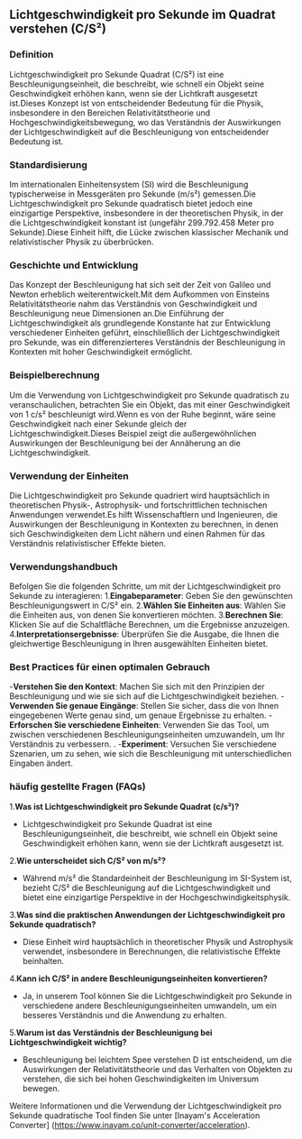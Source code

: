 ## Lichtgeschwindigkeit pro Sekunde im Quadrat verstehen (C/S²)

### Definition
Lichtgeschwindigkeit pro Sekunde Quadrat (C/S²) ist eine Beschleunigungseinheit, die beschreibt, wie schnell ein Objekt seine Geschwindigkeit erhöhen kann, wenn sie der Lichtkraft ausgesetzt ist.Dieses Konzept ist von entscheidender Bedeutung für die Physik, insbesondere in den Bereichen Relativitätstheorie und Hochgeschwindigkeitsbewegung, wo das Verständnis der Auswirkungen der Lichtgeschwindigkeit auf die Beschleunigung von entscheidender Bedeutung ist.

### Standardisierung
Im internationalen Einheitensystem (SI) wird die Beschleunigung typischerweise in Messgeräten pro Sekunde (m/s²) gemessen.Die Lichtgeschwindigkeit pro Sekunde quadratisch bietet jedoch eine einzigartige Perspektive, insbesondere in der theoretischen Physik, in der die Lichtgeschwindigkeit konstant ist (ungefähr 299.792.458 Meter pro Sekunde).Diese Einheit hilft, die Lücke zwischen klassischer Mechanik und relativistischer Physik zu überbrücken.

### Geschichte und Entwicklung
Das Konzept der Beschleunigung hat sich seit der Zeit von Galileo und Newton erheblich weiterentwickelt.Mit dem Aufkommen von Einsteins Relativitätstheorie nahm das Verständnis von Geschwindigkeit und Beschleunigung neue Dimensionen an.Die Einführung der Lichtgeschwindigkeit als grundlegende Konstante hat zur Entwicklung verschiedener Einheiten geführt, einschließlich der Lichtgeschwindigkeit pro Sekunde, was ein differenzierteres Verständnis der Beschleunigung in Kontexten mit hoher Geschwindigkeit ermöglicht.

### Beispielberechnung
Um die Verwendung von Lichtgeschwindigkeit pro Sekunde quadratisch zu veranschaulichen, betrachten Sie ein Objekt, das mit einer Geschwindigkeit von 1 c/s² beschleunigt wird.Wenn es von der Ruhe beginnt, wäre seine Geschwindigkeit nach einer Sekunde gleich der Lichtgeschwindigkeit.Dieses Beispiel zeigt die außergewöhnlichen Auswirkungen der Beschleunigung bei der Annäherung an die Lichtgeschwindigkeit.

### Verwendung der Einheiten
Die Lichtgeschwindigkeit pro Sekunde quadriert wird hauptsächlich in theoretischen Physik-, Astrophysik- und fortschrittlichen technischen Anwendungen verwendet.Es hilft Wissenschaftlern und Ingenieuren, die Auswirkungen der Beschleunigung in Kontexten zu berechnen, in denen sich Geschwindigkeiten dem Licht nähern und einen Rahmen für das Verständnis relativistischer Effekte bieten.

### Verwendungshandbuch
Befolgen Sie die folgenden Schritte, um mit der Lichtgeschwindigkeit pro Sekunde zu interagieren:
1.**Eingabeparameter**: Geben Sie den gewünschten Beschleunigungswert in C/S² ein.
2.**Wählen Sie Einheiten aus**: Wählen Sie die Einheiten aus, von denen Sie konvertieren möchten.
3.**Berechnen Sie**: Klicken Sie auf die Schaltfläche Berechnen, um die Ergebnisse anzuzeigen.
4.**Interpretationsergebnisse**: Überprüfen Sie die Ausgabe, die Ihnen die gleichwertige Beschleunigung in Ihren ausgewählten Einheiten bietet.

### Best Practices für einen optimalen Gebrauch
-**Verstehen Sie den Kontext**: Machen Sie sich mit den Prinzipien der Beschleunigung und wie sie sich auf die Lichtgeschwindigkeit beziehen.
-**Verwenden Sie genaue Eingänge**: Stellen Sie sicher, dass die von Ihnen eingegebenen Werte genau sind, um genaue Ergebnisse zu erhalten.
-**Erforschen Sie verschiedene Einheiten**: Verwenden Sie das Tool, um zwischen verschiedenen Beschleunigungseinheiten umzuwandeln, um Ihr Verständnis zu verbessern.
.
-**Experiment**: Versuchen Sie verschiedene Szenarien, um zu sehen, wie sich die Beschleunigung mit unterschiedlichen Eingaben ändert.

### häufig gestellte Fragen (FAQs)

1.**Was ist Lichtgeschwindigkeit pro Sekunde Quadrat (c/s²)?**
- Lichtgeschwindigkeit pro Sekunde Quadrat ist eine Beschleunigungseinheit, die beschreibt, wie schnell ein Objekt seine Geschwindigkeit erhöhen kann, wenn sie der Lichtkraft ausgesetzt ist.

2.**Wie unterscheidet sich C/S² von m/s²?**
- Während m/s² die Standardeinheit der Beschleunigung im SI-System ist, bezieht C/S² die Beschleunigung auf die Lichtgeschwindigkeit und bietet eine einzigartige Perspektive in der Hochgeschwindigkeitsphysik.

3.**Was sind die praktischen Anwendungen der Lichtgeschwindigkeit pro Sekunde quadratisch?**
- Diese Einheit wird hauptsächlich in theoretischer Physik und Astrophysik verwendet, insbesondere in Berechnungen, die relativistische Effekte beinhalten.

4.**Kann ich C/S² in andere Beschleunigungseinheiten konvertieren?**
- Ja, in unserem Tool können Sie die Lichtgeschwindigkeit pro Sekunde in verschiedene andere Beschleunigungseinheiten umwandeln, um ein besseres Verständnis und die Anwendung zu erhalten.

5.**Warum ist das Verständnis der Beschleunigung bei Lichtgeschwindigkeit wichtig?**
- Beschleunigung bei leichtem Spee verstehen D ist entscheidend, um die Auswirkungen der Relativitätstheorie und das Verhalten von Objekten zu verstehen, die sich bei hohen Geschwindigkeiten im Universum bewegen.

Weitere Informationen und die Verwendung der Lichtgeschwindigkeit pro Sekunde quadratische Tool finden Sie unter [Inayam's Acceleration Converter] (https://www.inayam.co/unit-converter/acceleration).